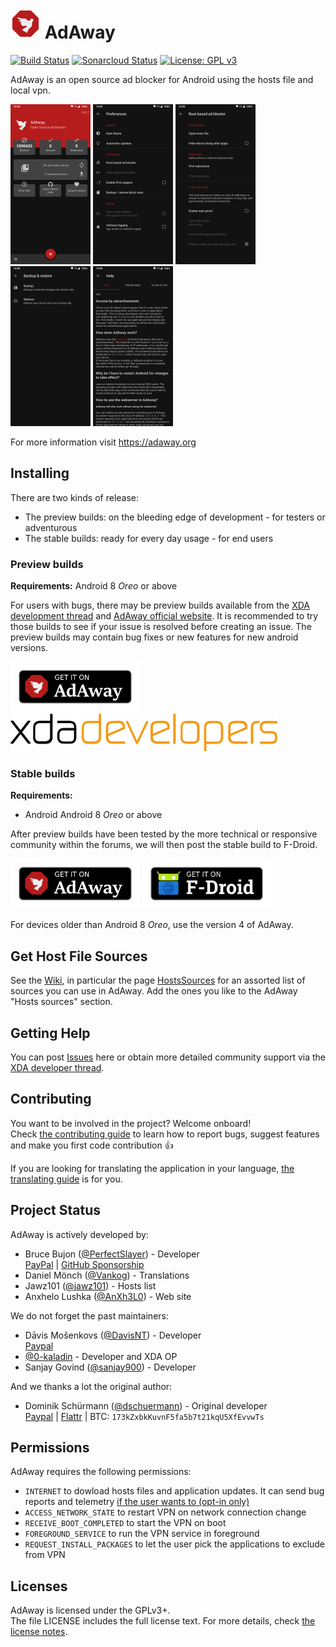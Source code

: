 # ![AdAway logo](app/src/main/res/mipmap-mdpi/icon.png) AdAway

[![Build Status](https://github.com/adaway/adaway/actions/workflows/android-ci.yml/badge.svg)](https://travis-ci.com/AdAway/AdAway) [![Sonarcloud Status](https://sonarcloud.io/api/project_badges/measure?project=org.adaway&metric=security_rating)](https://sonarcloud.io/dashboard?id=org.adaway) [![License: GPL v3](https://img.shields.io/badge/License-GPL%20v3-blue.svg)](blob/master/LICENSE)

AdAway is an open source ad blocker for Android using the hosts file and local vpn.

[<img src="metadata/en-rUS/phoneScreenshots/screenshot1.png"
    alt="Home screen"
    height="256">](metadata/en-rUS/phoneScreenshots/screenshot1.png)
[<img src="metadata/en-rUS/phoneScreenshots/screenshot2.png"
    alt="Preferences screen"
    height="256">](metadata/en-rUS/phoneScreenshots/screenshot2.png)
[<img src="metadata/en-rUS/phoneScreenshots/screenshot3.png"
    alt="Root based ad blocker screen"
    height="256">](metadata/en-rUS/phoneScreenshots/screenshot3.png)
[<img src="metadata/en-rUS/phoneScreenshots/screenshot4.png"
    alt="Backup and restore screen"
    height="256">](metadata/en-rUS/phoneScreenshots/screenshot4.png)
[<img src="metadata/en-rUS/phoneScreenshots/screenshot5.png"
    alt="Help screen"
    height="256">](metadata/en-rUS/phoneScreenshots/screenshot5.png)

For more information visit https://adaway.org

## Installing

There are two kinds of release:
* The preview builds: on the bleeding edge of development - for testers or adventurous
* The stable builds: ready for every day usage - for end users

### Preview builds

**Requirements:** Android 8 _Oreo_ or above

For users with bugs, there may be preview builds available from the [XDA development thread](https://forum.xda-developers.com/showthread.php?t=2190753) and [AdAway official website](https://app.adaway.org/beta.apk).
It is recommended to try those builds to see if your issue is resolved before creating an issue.
The preview builds may contain bug fixes or new features for new android versions.

[<img src="Resources/get-it-on-adaway.png"
      alt="Get it on official AdAway website"
      height="80">](https://app.adaway.org/beta.apk)
[<img src="Resources/XDADevelopers.png"
      raw="true"
      alt="Get it on XDA forum"
      height="60">](https://forum.xda-developers.com/showthread.php?t=2190753)

### Stable builds

**Requirements:**
* Android Android 8 _Oreo_ or above

After preview builds have been tested by the more technical or responsive community within the forums, we will then post the stable build to F-Droid.

[<img src="Resources/get-it-on-adaway.png"
    alt="Get it on official AdAway website"
    height="80">](https://app.adaway.org/adaway.apk)
[<img src="Resources/get-it-on-fdroid.png"
      raw="true"
      alt="Get it on F-Droid"
      height="80">](https://f-droid.org/app/org.adaway)

For devices older than Android 8 _Oreo_, use the version 4 of AdAway.

## Get Host File Sources

See the [Wiki](https://github.com/AdAway/AdAway/wiki), in particular the page [HostsSources](https://github.com/AdAway/AdAway/wiki/HostsSources) for an assorted list of sources you can use in AdAway.
Add the ones you like to the AdAway "Hosts sources" section.

## Getting Help

You can post [Issues](https://github.com/AdAway/AdAway/issues) here or obtain more detailed community support via the [XDA developer thread](http://forum.xda-developers.com/showthread.php?t=2190753).


## Contributing

You want to be involved in the project? Welcome onboard!  
Check [the contributing guide](CONTRIBUTING.md) to learn how to report bugs, suggest features and make you first code contribution :+1:

If you are looking for translating the application in your language, [the translating guide](TRANSLATING.md) is for you.


## Project Status

AdAway is actively developed by:
* Bruce Bujon ([@PerfectSlayer](https://github.com/PerfectSlayer)) - Developer  
[PayPal](https://paypal.me/BruceBUJON) | [GitHub Sponsorship](https://github.com/sponsors/PerfectSlayer)
* Daniel Mönch ([@Vankog](https://github.com/Vankog)) - Translations
* Jawz101 ([@jawz101](https://github.com/jawz101)) - Hosts list
* Anxhelo Lushka ([@AnXh3L0](https://github.com/AnXh3L0)) - Web site

We do not forget the past maintainers:
* Dāvis Mošenkovs ([@DavisNT](https://github.com/DavisNT)) - Developer  
[Paypal](https://www.paypal.com/cgi-bin/webscr?cmd=_donations&business=5GUHNXYE58RZS&lc=US&item_name=AdAway%20Donation&no_note=0&no_shipping=1)
* [@0-kaladin](https://github.com/0-kaladin) - Developer and XDA OP
* Sanjay Govind ([@sanjay900](https://github.com/sanjay900)) - Developer

And we thanks a lot the original author:
* Dominik Schürmann ([@dschuermann](https://github.com/dschuermann)) - Original developer  
[Paypal](https://www.paypal.com/cgi-bin/webscr?cmd=_donations&business=android%40schuermann.eu&lc=US&item_name=AdAway%20Donation&no_note=0&no_shipping=1&currency_code=EUR) | [Flattr](flattr.com/thing/369138/AdAway-Ad-blocker-for-Android) | BTC: `173kZxbkKuvnF5fa5b7t21kqU5XfEvvwTs`

## Permissions

AdAway requires the following permissions:

* `INTERNET` to dowload hosts files and application updates. It can send bug reports and telemetry [if the user wants to (opt-in only)](https://github.com/AdAway/AdAway/wiki/Telemetry)
* `ACCESS_NETWORK_STATE` to restart VPN on network connection change
* `RECEIVE_BOOT_COMPLETED` to start the VPN on boot
* `FOREGROUND_SERVICE` to run the VPN service in foreground
* `REQUEST_INSTALL_PACKAGES` to let the user pick the applications to exclude from VPN

## Licenses

AdAway is licensed under the GPLv3+.  
The file LICENSE includes the full license text.
For more details, check [the license notes](LICENSE.md).

